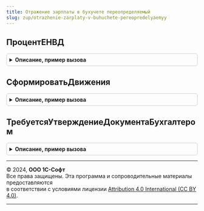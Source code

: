 ```yaml
---
title: Отражение зарплаты в бухучете переопределяемый
slug: zup/otrazhenie-zarplaty-v-buhuchete-pereopredelyaemyy
---
```



## ПроцентЕНВД
<details style="margin: 1em 0; padding: 0.5em; border: 1px solid #ccc; border-radius: 6px;">

<summary style="font-weight: bold; cursor: pointer;">Описание, пример вызова</summary>

```bsl

// Функция предназначена для вычисления процента ЕНВД в текущем месяце по данным бухгалтерского учета.
//
//
//	Параметры:
//	 Организация - СправочникСсылка.Организации,
//	 ПериодРегистрации - Дата, состав дата.
//
//	Возвращаемое значение:
//		Число или Неопределено
//
Функция ПроцентЕНВД(Организация, ПериодРегистрации) Экспорт
```

Пример вызова
```bsl
Результат = ОтражениеЗарплатыВБухучетеПереопределяемый.ПроцентЕНВД(Организация, ПериодРегистрации) 
```
</details>

## СформироватьДвижения
<details style="margin: 1em 0; padding: 0.5em; border: 1px solid #ccc; border-radius: 6px;">

<summary style="font-weight: bold; cursor: pointer;">Описание, пример вызова</summary>

```bsl

// Процедура предназначена для формирования движений по бухучету.
//
// Параметры:
//	Движения - Коллекция движений документа,
//	Отказ - булево, признак отказа от проведения документа.
//	Организация - СправочникСсылка.Организации.
//	МесяцНачисления - тип Дата, месяц, зарплата которого отражается в бухучете.
//	ДанныеДляОтражения - структура. Таблицы значений с данными, которые
//						могут использоваться для формирования движений по бухучету.
//						При вызове процедуры ДанныеДляОтражения может содержать
//						одно или несколько полей с приведенными ниже именами, т.е.
//						Необходимо проверять наличие того или иного элемента структуры.
//
//		Имена полей структуры ДанныеДляОтражения (таблиц значений):
//			НачисленнаяЗарплатаИВзносы
//			НачисленныйНДФЛ
//			УдержаннаяЗарплата
//			ОценочныеОбязательства - эта таблица формируется документом НачислениеОценочныхОбязательствПоОтпускам
//			Депоненты - эта таблица формируется документом Депонирование.
//
//		Структура таблиц значений:
//			НачисленнаяЗарплатаИВзносы.
//				ФизическоеЛицо - СправочникСсылка.ФизическиеЛица
//				Подразделение  - СправочникСсылка.ПодразделенияОрганизаций
//				ВидОперации    - ПеречислениеСсылка.ВидыОперацийПоЗарплате
//				СтатьяРасходов - СправочникСсылка.СтатьиРасходовЗарплата
//				СпособОтраженияЗарплатыВБухучете- СправочникСсылка.СпособыОтраженияЗарплатыВБухУчете
//				ОблагаетсяЕНВД - булево
//				ПериодПринятияРасходов - Дата, для учета РБП, определяет месяц, к которому относятся расходы. Передается дата
//				                         начала месяца.
//				ВидНачисленияОплатыТрудаДляНУ - ПеречислениеСсылка.ВидыНачисленийОплатыТрудаДляНУ
//				Сумма - Число 15.2
//				ПФРПоСуммарномуТарифу - Число 15.2
//				ПФРСПревышения - Число 15.2
//				ПФРСтраховая - Число 15.2
//				ПФРНакопительная - Число 15.2
//				ФСС - Число 15.2
//				ФФОМС - Число 15.2
//				ТФОМС - Число 15.2
//				ПФРНаДоплатуЛетчикам - Число 15.2
//				ПФРНаДоплатуШахтерам - Число 15.2
//				ПФРЗаЗанятыхНаПодземныхИВредныхРаботах - Число 15.2
//				ПФРЗаЗанятыхНаТяжелыхИПрочихРаботах - Число 15.2
//				ФССНесчастныеСлучаи - Число 15.2.
//				ПФРДоПредельнойВеличины - Число 15.2.
//				ПФРЗаЗанятыхНаПодземныхИВредныхРаботахБезСпецОценки - Число 15.2.
//				ПФРЗаЗанятыхНаПодземныхИВредныхРаботахСпецОценка - Число 15.2.
//				ПФРЗаЗанятыхНаТяжелыхИПрочихРаботахБезСпецОценки - Число 15.2.
//				ПФРЗаЗанятыхНаТяжелыхИПрочихРаботахСпецОценка - Число 15.2.
//				ВзносыПоЕдиномуТарифу - Число 15.2.
//
//			НачисленныйНДФЛ
//				ФизическоеЛицо - СправочникСсылка.ФизическиеЛица
//				ВидОперации    - ПеречислениеСсылка.ВидыОперацийПоЗарплате
//				СтатьяРасходов - СправочникСсылка.СтатьиРасходовЗарплата
//				КодПоОКАТО     - Строка, 11
//				КодПоОКТМО     - Строка, 11
//				КПП   - Строка, 9
//				КодНалоговогоОргана - Строка, 4
//				Сумма - Число 15.2
//				РегистрацияВНалоговомОргане - СправочникСсылка.РегистрацияВНалоговомОргане
//												поле может быть не заполнено, тогда регистрацию надо вычислять по КодПоОКАТО,КодПоОКТМО,КПП,КодНалоговогоОргана.
//
//			УдержаннаяЗарплата
//				ФизическоеЛицо - СправочникСсылка.ФизическиеЛица
//				Подразделение  - СправочникСсылка.ПодразделенияОрганизаций
//				ВидОперации    - ПеречислениеСсылка.ВидыОперацийПоЗарплате
//				СтатьяРасходов - СправочникСсылка.СтатьиРасходовЗарплата
//				Контрагент     - СправочникСсылка.Контрагенты, контрагент, в пользу которого произведено удержание.
//				Сумма     - Число 15.2.
//				ОписаниеУдержанияДляЧека - Строка.
//				ЯвляетсяОснованиемОформленияКассовогоЧека - Булево.
//				ДокументОснование - ОпределяемыйТип.ОснованиеУдержания
//
//			ОценочныеОбязательства
//				Подразделение  - СправочникСсылка.ПодразделенияОрганизаций
//				СпособОтраженияЗарплатыВБухучете- СправочникСсылка.СпособыОтраженияЗарплатыВБухУчете
//				СуммаРезерва - Число 15.2
//				СуммаРезерваСтраховыхВзносов - Число 15.2
//				СуммаРезерваНУ - Число 15.2
//				СуммаРезерваСтраховыхВзносовНУ - Число 15.2
//				СуммаРезерваФССНесчастныеСлучаи - Число 15.2
//				СуммаРезерваФССНесчастныеСлучаиНУ - Число 15.2.
//
Процедура СформироватьДвижения(Движения, Отказ, Организация, МесяцНачисления, ДанныеДляОтражения) Экспорт
```

Пример вызова
```bsl
ОтражениеЗарплатыВБухучетеПереопределяемый.СформироватьДвижения(Движения, Отказ, Организация, МесяцНачисления, ДанныеДляОтражения) 
```
</details>

## ТребуетсяУтверждениеДокументаБухгалтером
<details style="margin: 1em 0; padding: 0.5em; border: 1px solid #ccc; border-radius: 6px;">

<summary style="font-weight: bold; cursor: pointer;">Описание, пример вызова</summary>

```bsl

// Подтверждение требуется, если используется обмен в формате ED.
// Уточняется значение ТребуетсяУтверждение.
//
Процедура ТребуетсяУтверждениеДокументаБухгалтером(Организация, ТребуетсяУтверждение) Экспорт
```

Пример вызова
```bsl
ОтражениеЗарплатыВБухучетеПереопределяемый.ТребуетсяУтверждениеДокументаБухгалтером(Организация, ТребуетсяУтверждение) 
```
</details>

---

© 2024, **ООО 1С-Софт**  
Все права защищены. Эта программа и сопроводительные материалы предоставляются  
в соответствии с условиями лицензии [Attribution 4.0 International (CC BY 4.0)](https://creativecommons.org/licenses/by/4.0/legalcode).

---
